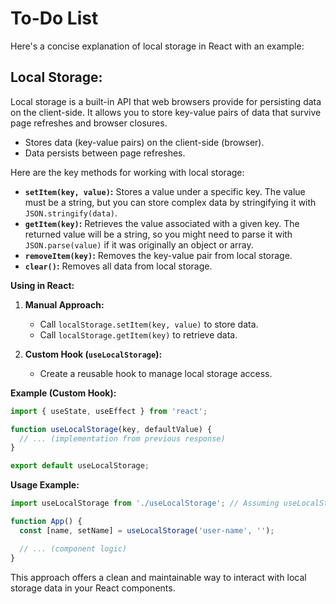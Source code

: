 # To-Do List
Here's a concise explanation of local storage in React with an example:

## Local Storage:
Local storage is a built-in API that web browsers provide for persisting data on the client-side. It allows you to store key-value pairs of data that survive page refreshes and browser closures.

- Stores data (key-value pairs) on the client-side (browser).
- Data persists between page refreshes.

Here are the key methods for working with local storage:

- **`setItem(key, value)`:** Stores a value under a specific key. The value must be a string, but you can store complex data by stringifying it with `JSON.stringify(data)`.
- **`getItem(key)`:** Retrieves the value associated with a given key. The returned value will be a string, so you might need to parse it with `JSON.parse(value)` if it was originally an object or array.
- **`removeItem(key)`:** Removes the key-value pair from local storage.
- **`clear()`:** Removes all data from local storage.

**Using in React:**

1. **Manual Approach:**

   - Call `localStorage.setItem(key, value)` to store data.
   - Call `localStorage.getItem(key)` to retrieve data.

2. **Custom Hook (`useLocalStorage`):**

   - Create a reusable hook to manage local storage access.

**Example (Custom Hook):**

```javascript
import { useState, useEffect } from 'react';

function useLocalStorage(key, defaultValue) {
  // ... (implementation from previous response)
}

export default useLocalStorage;
```

**Usage Example:**

```javascript
import useLocalStorage from './useLocalStorage'; // Assuming useLocalStorage is in a separate file

function App() {
  const [name, setName] = useLocalStorage('user-name', '');

  // ... (component logic)
}
```

This approach offers a clean and maintainable way to interact with local storage data in your React components.




